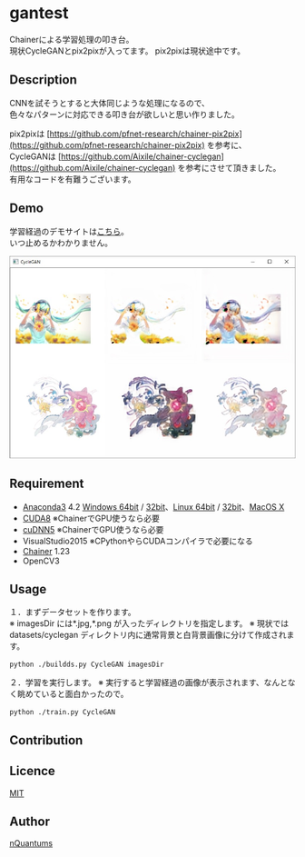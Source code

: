 gantest
===
Chainerによる学習処理の叩き台。  
現状CycleGANとpix2pixが入ってます。
pix2pixは現状途中です。

## Description
CNNを試そうとすると大体同じような処理になるので、  
色々なパターンに対応できる叩き台が欲しいと思い作りました。

pix2pixは [https://github.com/pfnet-research/chainer-pix2pix](https://github.com/pfnet-research/chainer-pix2pix) を参考に、  
CycleGANは [https://github.com/Aixile/chainer-cyclegan](https://github.com/Aixile/chainer-cyclegan) を参考にさせて頂きました。  
有用なコードを有難うございます。

## Demo
学習経過のデモサイトは[こちら](http://www.nquantums.net/dnn/)。  
いつ止めるかわかりません。

![](./doc/fig1.jpg)

## Requirement
- [Anaconda3](https://www.continuum.io/downloads) 4.2 [Windows 64bit](https://repo.continuum.io/archive/Anaconda3-4.2.0-Windows-x86_64.exe) / 
 [32bit](https://repo.continuum.io/archive/Anaconda3-4.2.0-Windows-x86.exe)、[Linux 64bit](https://repo.continuum.io/archive/Anaconda3-4.2.0-Linux-x86_64.sh) / [32bit](https://repo.continuum.io/archive/Anaconda3-4.2.0-Linux-x86.sh)、[MacOS X](https://repo.continuum.io/archive/Anaconda3-4.2.0-MacOSX-x86_64.sh)  
- [CUDA8](https://developer.nvidia.com/cuda-downloads) ※ChainerでGPU使うなら必要
- [cuDNN5](https://developer.nvidia.com/cudnn) ※ChainerでGPU使うなら必要
- VisualStudio2015 ※CPythonやらCUDAコンパイラで必要になる
- [Chainer](https://github.com/pfnet/chainer) 1.23
- OpenCV3

## Usage
１．まずデータセットを作ります。  
※ imagesDir には*.jpg,*.png が入ったディレクトリを指定します。
※ 現状では datasets/cyclegan ディレクトリ内に通常背景と白背景画像に分けて作成されます。

	python ./buildds.py CycleGAN imagesDir

２．学習を実行します。
※ 実行すると学習経過の画像が表示されます、なんとなく眺めていると面白かったので。

	python ./train.py CycleGAN

## Contribution

## Licence

[MIT](./LICENSE)

## Author

[nQuantums](https://github.com/nQuantums)
